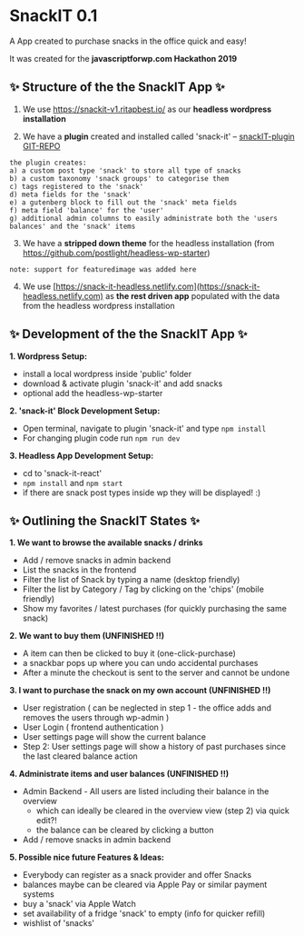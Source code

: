 # SnackIT 0.1

A App created to purchase snacks in the office quick and easy!

It was created for the  **javascriptforwp.com Hackathon 2019**


## :sparkles: Structure of the the SnackIT App :sparkles:

  1. We use https://snackit-v1.ritapbest.io/ as our **headless wordpress installation**

  2. We have a **plugin** created and installed called 'snack-it' – [snackIT-plugin GIT-REPO](https://github.com/anjadeubzer/snackIT-plugin)

    the plugin creates:
    a) a custom post type 'snack' to store all type of snacks
    b) a custom taxonomy 'snack groups' to categorise them
    c) tags registered to the 'snack'
    d) meta fields for the 'snack'
    e) a gutenberg block to fill out the 'snack' meta fields
    f) meta field 'balance' for the 'user'
    g) additional admin columns to easily administrate both the 'users balances' and the 'snack' items

  3. We have a **stripped down theme** for the headless installation (from https://github.com/postlight/headless-wp-starter)
    
    note: support for featuredimage was added here
    
  4. We use [https://snack-it-headless.netlify.com](https://snack-it-headless.netlify.com) as **the rest driven app** populated with the data from the headless wordpress installation


## :sparkles: Development of the the SnackIT App :sparkles:

**1. Wordpress Setup:**
  * install a local wordpress inside 'public' folder
  * download & activate plugin 'snack-it' and add snacks
  * optional add the headless-wp-starter

**2. 'snack-it' Block Development Setup:**
  * Open terminal, navigate to plugin 'snack-it' and type `npm install`
  * For changing plugin code run `npm run dev`

**3. Headless App Development Setup:**
  * cd to 'snack-it-react'
  * `npm install` and `npm start`
  * ìf there are snack post types inside wp they will be displayed! :) 
   

## :sparkles: Outlining the SnackIT States :sparkles:

**1. We want to browse the available snacks / drinks**
  * Add / remove snacks in admin backend
  * List the snacks in the frontend
  * Filter the list of Snack by typing a name (desktop friendly)
  * Filter the list by Category / Tag by clicking on the 'chips' (mobile friendly)
  * Show my favorites / latest purchases (for quickly purchasing the same snack)

**2. We want to buy them (UNFINISHED !!)**
  * A item can then be clicked to buy it (one-click-purchase)
  * a snackbar pops up where you can undo accidental purchases
  * After a minute the checkout is sent to the server and cannot be undone

**3. I want to purchase the snack on my own account (UNFINISHED !!)**
  * User registration ( can be neglected in step 1 - the office adds and removes the users through wp-admin )
  * User Login ( frontend authentication )
  * User settings page will show the current balance
  * Step 2: User settings page will show a history of past purchases since the last cleared balance action

**4. Administrate items and user balances (UNFINISHED !!)**
  * Admin Backend - All users are listed including their balance in the overview
    * which can ideally be cleared in the overview view (step 2) via quick edit?!
    * the balance can be cleared by clicking a button
  * Add / remove snacks in admin backend

**5. Possible nice future Features & Ideas:**
  * Everybody can register as a snack provider and offer Snacks
  * balances maybe can be cleared via Apple Pay or similar payment systems
  * buy a 'snack' via Apple Watch
  * set availability of a fridge 'snack' to empty (info for quicker refill)
  * wishlist of 'snacks' 
